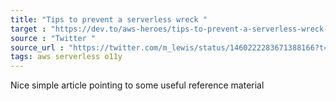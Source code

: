 ```yaml
---
title: "Tips to prevent a serverless wreck "
target : "https://dev.to/aws-heroes/tips-to-prevent-a-serverless-wreck-15af"
source : "Twitter "
source_url : "https://twitter.com/m_lewis/status/1460222283671388166?t=hH2K96lFAFFN90ZIFgCDhw&s=19"
tags: aws serverless o11y 
---
```


Nice simple article pointing to some useful reference material